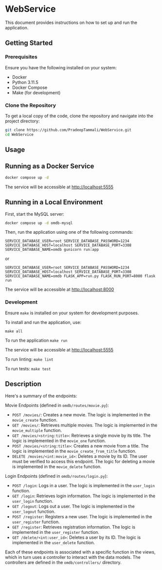 # WebService

This document provides instructions on how to set up and run the application.

## Getting Started

### Prerequisites

Ensure you have the following installed on your system:

- Docker
- Python 3.11.5
- Docker Compose
- Make (for development)

### Clone the Repository

To get a local copy of the code, clone the repository and navigate into the project directory:

```bash
git clone https://github.com/PradeepTammali/WebService.git
cd WebService
```

## Usage

## Running as a Docker Service

```bash
docker compose up -d
```

The service will be accessible at [http://localhost:5555](http://localhost:5555)

## Running in a Local Environment

First, start the MySQL server:

```bash
docker compose up -d omdb-mysql
```

Then, run the application using one of the following commands:

`SERVICE_DATABASE_USER=root SERVICE_DATABASE_PASSWORD=1234 SERVICE_DATABASE_HOST=localhost SERVICE_DATABASE_PORT=3308 SERVICE_DATABASE_NAME=omdb gunicorn run:app`

or

`SERVICE_DATABASE_USER=root SERVICE_DATABASE_PASSWORD=1234 SERVICE_DATABASE_HOST=localhost SERVICE_DATABASE_PORT=3308 SERVICE_DATABASE_NAME=omdb FLASK_APP=run.py FLASK_RUN_PORT=8000 flask run`

The service will be accessible at [http://localhost:8000](http://localhost:8000)

### Development

Ensure `make` is installed on your system for development purposes.

To install and run the application, use:

`make all`

To run the application
`make run`

The service will be accessible at [http://localhost:5555](http://localhost:5555)

To run linting:
`make lint`

To run tests:
`make test`

## Description

Here's a summary of the endpoints:

Movie Endpoints (defined in `omdb/routes/movie.py`):

- `POST /movies/`: Creates a new movie. The logic is implemented in the `movie_create` function.
- `GET /movies/`: Retrieves multiple movies. The logic is implemented in the `movie_multiple` function.
- `GET /movies/<string:title>`: Retrieves a single movie by its title. The logic is implemented in the `movie_one` function.
- `POST /movies/<string:title>`: Creates a new movie from a title. The logic is implemented in the `movie_create_from_title` function.
- `DELETE /movies/<int:movie_id>`: Deletes a movie by its ID. The user must be verified to access this endpoint. The logic for deleting a movie is implemented in the `movie_delete` function.

Login Endpoints (defined in `omdb/routes/login.py`):

- `POST /login`: Logs in a user. The logic is implemented in the `user_login` function.
- `GET /login`: Retrieves login information. The logic is implemented in the `user_login` function.
- `GET /logout`: Logs out a user. The logic is implemented in the `user_logout` function.
- `POST /register`: Registers a new user. The logic is implemented in the `user_register` function.
- `GET /register`: Retrieves registration information. The logic is implemented in the `user_register` function.
- `GET /delete/<int:user_id>`: Deletes a user by its ID. The logic is implemented in the `user_delete` function.

Each of these endpoints is associated with a specific function in the views, which in turn uses a controller to interact with the data models. The controllers are defined in the `omdb/controllers/` directory.
